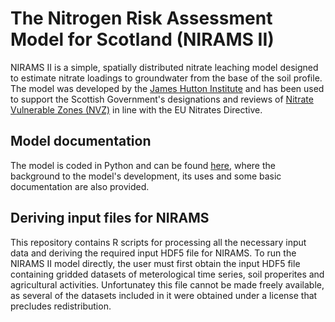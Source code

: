 # The Nitrogen Risk Assessment Model for Scotland (NIRAMS II)

NIRAMS II is a simple, spatially distributed nitrate leaching model designed to estimate nitrate loadings to groundwater from the base of the soil profile. 
The model was developed by the [James Hutton Institute](https://www.hutton.ac.uk/) and has been used to support the Scottish Government's designations and reviews of [Nitrate Vulnerable Zones (NVZ)](https://www.gov.scot/policies/agriculture-and-the-environment/nvz/) in line with the EU Nitrates Directive.


## Model documentation

The model is coded in Python and can be found [here](https://github.com/JamesSample/nirams_ii), where the background to the model's development, its uses and some basic documentation are also provided.

## Deriving input files for NIRAMS

This repository contains R scripts for processing all the necessary input data and deriving the required input HDF5 file for NIRAMS. To run the NIRAMS II model directly, the user must first obtain the input HDF5 file containing gridded datasets of meterological time series, soil properites and agricultural activities. Unfortunatey this file cannot be made freely available, as several of the datasets included in it were obtained under a license that precludes redistribution.
